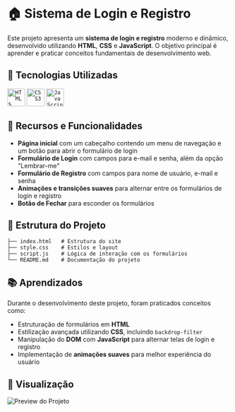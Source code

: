 # 🏠 Sistema de Login e Registro

Este projeto apresenta um **sistema de login e registro** moderno e dinâmico, desenvolvido utilizando **HTML**, **CSS** e **JavaScript**. O objetivo principal é aprender e praticar conceitos fundamentais de desenvolvimento web.

## 🚀 Tecnologias Utilizadas

<code><img src="https://cdn.jsdelivr.net/gh/devicons/devicon@latest/icons/html5/html5-original.svg" width="40" height="40" title = "HTML5"/></code>
<code><img src="https://cdn.jsdelivr.net/gh/devicons/devicon@latest/icons/css3/css3-original.svg" width="40" height="40" title = "CSS3"/></code>
<code><img src="https://cdn.jsdelivr.net/gh/devicons/devicon@latest/icons/javascript/javascript-original.svg" width="40" height="40" title = "JavaScript"/></code>

## 🎨 Recursos e Funcionalidades

- **Página inicial** com um cabeçalho contendo um menu de navegação e um botão para abrir o formulário de login
- **Formulário de Login** com campos para e-mail e senha, além da opção "Lembrar-me"
- **Formulário de Registro** com campos para nome de usuário, e-mail e senha
- **Animações e transições suaves** para alternar entre os formulários de login e registro
- **Botão de Fechar** para esconder os formulários

## 📌 Estrutura do Projeto

```
├── index.html   # Estrutura do site
├── style.css    # Estilos e layout
├── script.js    # Lógica de interação com os formulários
└── README.md    # Documentação do projeto
```

## 📚 Aprendizados

Durante o desenvolvimento deste projeto, foram praticados conceitos como:

- Estruturação de formulários em **HTML**
- Estilização avançada utilizando **CSS**, incluindo `backdrop-filter`
- Manipulação do **DOM** com **JavaScript** para alternar telas de login e registro
- Implementação de **animações suaves** para melhor experiência do usuário

## 🌟 Visualização

![Preview do Projeto](https://s3.gifyu.com/images/bb6Ww.gif)
